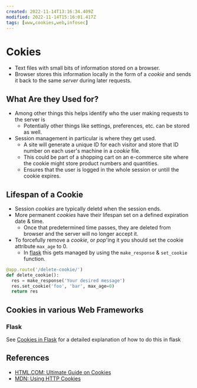 ```yaml
---
created: 2022-11-14T13:16:34.409Z
modified: 2022-11-14T15:16:01.417Z
tags: [www,cookies,web,infosec]
---
```

# Cokies

* Text files with small bits of information stored on a browser.
* Browser stores this information locally in the form of a *cookie* and sends it back to the same *server* during later requests.

## What Are they Used for?

* Among other things this helps identify who the user making requests to the server is
  * Potentially other things like settings, preferences, etc. can be stored as well.
* Session management in particular is where they get used.
  * A site will generate a unique ID for each visitor and store that ID number on each user's machine in a *cookie* file.
  * This could be part of a shopping cart on an e-commerce site where the cookie might store product numbers and quantities.
  * Ensures that the user is logged in the whole session or untill the cookie expires.

## Lifespan of a Cookie

* Session *cookies* are typically deletd when the session ends.
* More permanent *cookies* have their lifespan set on a defined expiration date & time.
  * Once that predetermined time passes, they are deleted from browser and the server will no longer accept it.
* To forcefully remove a *cookie*, or *pop*'ing it you should set the cookie attribute `max_age` to 0.
  * In [flask](flask.md) this gets managed by using the `make_response` & `set_cookie` function.

```python
@app.route('/delete-cookie/')
def delete_cookie():
  res = make_response('Your desired message')
  res.set_cookie('foo', 'bar', max_age=0)
  return res
```

## Cookies in various Web Frameworks

### Flask

See [Cookies in Flask](flask.md#cookies-in-flask) for a detailed explanation of how to do this in flask

## References

* [HTML.COM: Ultimate Guide on Cookies][cookies-guide]
* [MDN: Using HTTP Cookies][mdn-cookies]

<!-- hidden references -->
[cookies-guide]: https://html.com/resources/cookies-ultimate-guide/ "HTML.COM: Ultimate Guide on Cookies"
[mdn-cookies]: https://developer.mozilla.org/en-US/docs/Web/HTTP/Cookies "MDN: Using HTTP Cookies"

